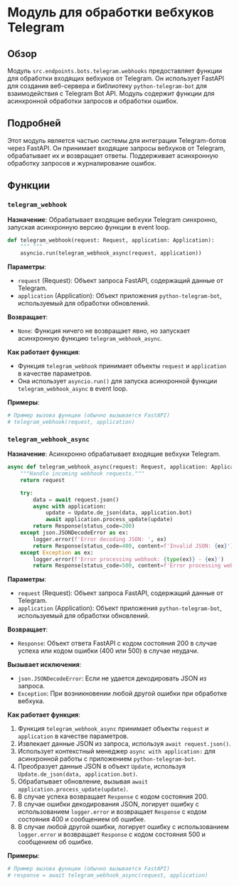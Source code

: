 # Модуль для обработки вебхуков Telegram
## Обзор

Модуль `src.endpoints.bots.telegram.webhooks` предоставляет функции для обработки входящих вебхуков от Telegram. Он использует FastAPI для создания веб-сервера и библиотеку `python-telegram-bot` для взаимодействия с Telegram Bot API. Модуль содержит функции для асинхронной обработки запросов и обработки ошибок.

## Подробней

Этот модуль является частью системы для интеграции Telegram-ботов через FastAPI. Он принимает входящие запросы вебхуков от Telegram, обрабатывает их и возвращает ответы. Поддерживает асинхронную обработку запросов и журналирование ошибок.

## Функции

### `telegram_webhook`

**Назначение**: Обрабатывает входящие вебхуки Telegram синхронно, запуская асинхронную версию функции в event loop.

```python
def telegram_webhook(request: Request, application: Application):
    """ """
    asyncio.run(telegram_webhook_async(request, application))
```

**Параметры**:
- `request` (Request): Объект запроса FastAPI, содержащий данные от Telegram.
- `application` (Application): Объект приложения `python-telegram-bot`, используемый для обработки обновлений.

**Возвращает**:
- `None`: Функция ничего не возвращает явно, но запускает асинхронную функцию `telegram_webhook_async`.

**Как работает функция**:
- Функция `telegram_webhook` принимает объекты `request` и `application` в качестве параметров.
- Она использует `asyncio.run()` для запуска асинхронной функции `telegram_webhook_async` в event loop.

**Примеры**:
```python
# Пример вызова функции (обычно вызывается FastAPI)
# telegram_webhook(request, application)
```

### `telegram_webhook_async`

**Назначение**: Асинхронно обрабатывает входящие вебхуки Telegram.

```python
async def telegram_webhook_async(request: Request, application: Application):
    """Handle incoming webhook requests."""
    return request

    try:
        data = await request.json()
        async with application:
            update = Update.de_json(data, application.bot)
            await application.process_update(update)
        return Response(status_code=200)
    except json.JSONDecodeError as ex:
        logger.error(f'Error decoding JSON: ', ex)
        return Response(status_code=400, content=f'Invalid JSON: {ex}')
    except Exception as ex:
        logger.error(f'Error processing webhook: {type(ex)} - {ex}')
        return Response(status_code=500, content=f'Error processing webhook: {ex}')
```

**Параметры**:
- `request` (Request): Объект запроса FastAPI, содержащий данные от Telegram.
- `application` (Application): Объект приложения `python-telegram-bot`, используемый для обработки обновлений.

**Возвращает**:
- `Response`: Объект ответа FastAPI с кодом состояния 200 в случае успеха или кодом ошибки (400 или 500) в случае неудачи.

**Вызывает исключения**:
- `json.JSONDecodeError`: Если не удается декодировать JSON из запроса.
- `Exception`: При возникновении любой другой ошибки при обработке вебхука.

**Как работает функция**:
1.  Функция `telegram_webhook_async` принимает объекты `request` и `application` в качестве параметров.
2.  Извлекает данные JSON из запроса, используя `await request.json()`.
3.  Использует контекстный менеджер `async with application:` для асинхронной работы с приложением `python-telegram-bot`.
4.  Преобразует данные JSON в объект `Update`, используя `Update.de_json(data, application.bot)`.
5.  Обрабатывает обновление, вызывая `await application.process_update(update)`.
6.  В случае успеха возвращает `Response` с кодом состояния 200.
7.  В случае ошибки декодирования JSON, логирует ошибку с использованием `logger.error` и возвращает `Response` с кодом состояния 400 и сообщением об ошибке.
8.  В случае любой другой ошибки, логирует ошибку с использованием `logger.error` и возвращает `Response` с кодом состояния 500 и сообщением об ошибке.

**Примеры**:
```python
# Пример вызова функции (обычно вызывается FastAPI)
# response = await telegram_webhook_async(request, application)